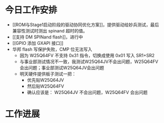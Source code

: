 



# 今日工作安排
- [[ROM与Stage1启动阶段的驱动协同优化方案]]，提供驱动给妙兵测试，最后兼容性测试时测出 spinand 超时的值。
- [[支持 DM SPINand flash]]，进行中
- [[GPIO 添加 GXAPI 接口]]
- 华邦 flash 写保护失败，CMP 位无法写入
	- 因为 W25Q64FV 不支持 0x31 指令，切换成使用 0x01 写入 SR1+SR2
	- 与事业部测试情况不一致，我测试W25Q64JV不会出问题，W25Q64FV会出问题；事业部测试W25Q64JV会出问题
	- 明天硬件提供板子测试一把：
		- 优先贴W25Q64JV
		- 然后贴W25Q64FV
		- 确认应该是： W25Q64JV 不会出问题，W25Q64FV 会出问题






# 工作进展




